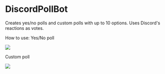 # DiscordPollBot
Creates yes/no polls and custom polls with up to 10 options. 
Uses Discord's reactions as votes.

How to use:
Yes/No poll

<p>
<img src="https://i.imgur.com/LZ40kk0.png" style="width:auto;">
</p>
Custom poll

<p>
<img src="https://i.imgur.com/wLVVYWQ.png" style="width:auto;">
</p>

